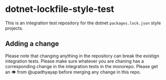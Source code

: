 # dotnet-lockfile-style-test

This is an integration test repository for the dotnet `packages.lock.json` style projects.

## Adding a change

Please note that changing anything in the repository can break the existign integration tests. Please make sure whatever you are chaning has a corresponding change in the integration tests in the monorepo.
Please get an 👁️ from @upadhyayap before merging any change in this repo.
